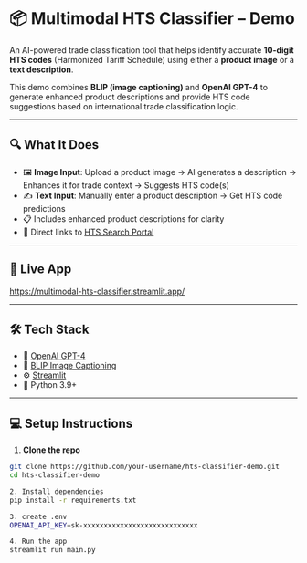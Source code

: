 # 📦 Multimodal HTS Classifier – Demo

An AI-powered trade classification tool that helps identify accurate **10-digit HTS codes** (Harmonized Tariff Schedule) using either a **product image** or a **text description**.

This demo combines **BLIP (image captioning)** and **OpenAI GPT-4** to generate enhanced product descriptions and provide HTS code suggestions based on international trade classification logic.

---

## 🔍 What It Does

- 🖼️ **Image Input**: Upload a product image → AI generates a description → Enhances it for trade context → Suggests HTS code(s)
- ✍️ **Text Input**: Manually enter a product description → Get HTS code predictions
- 📋 Includes enhanced product descriptions for clarity
- 🔗 Direct links to [HTS Search Portal](https://hts.usitc.gov)

---

## 🚀 Live App 

https://multimodal-hts-classifier.streamlit.app/

---

## 🛠️ Tech Stack

- 🤖 [OpenAI GPT-4](https://platform.openai.com)
- 📸 [BLIP Image Captioning](https://huggingface.co/Salesforce/blip-image-captioning-base)
- ⚙️ [Streamlit](https://streamlit.io)
- 🐍 Python 3.9+

---

## 💻 Setup Instructions

1. **Clone the repo**
```bash
git clone https://github.com/your-username/hts-classifier-demo.git
cd hts-classifier-demo

2. Install dependencies
pip install -r requirements.txt

3. create .env
OPENAI_API_KEY=sk-xxxxxxxxxxxxxxxxxxxxxxxxxxxx

4. Run the app
streamlit run main.py
